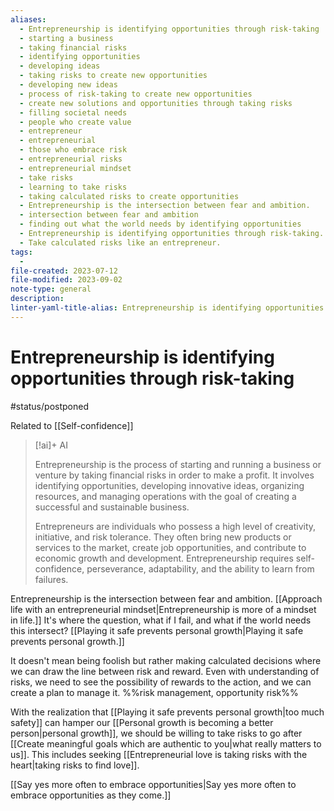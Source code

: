 ```yaml
---
aliases:
  - Entrepreneurship is identifying opportunities through risk-taking
  - starting a business
  - taking financial risks
  - identifying opportunities
  - developing ideas
  - taking risks to create new opportunities
  - developing new ideas
  - process of risk-taking to create new opportunities
  - create new solutions and opportunities through taking risks
  - filling societal needs
  - people who create value
  - entrepreneur
  - entrepreneurial
  - those who embrace risk
  - entrepreneurial risks
  - entrepreneurial mindset
  - take risks
  - learning to take risks
  - taking calculated risks to create opportunities
  - Entrepreneurship is the intersection between fear and ambition.
  - intersection between fear and ambition
  - finding out what the world needs by identifying opportunities
  - Entrepreneurship is identifying opportunities through risk-taking.
  - Take calculated risks like an entrepreneur.
tags:
  - 
file-created: 2023-07-12
file-modified: 2023-09-02
note-type: general
description: 
linter-yaml-title-alias: Entrepreneurship is identifying opportunities through risk-taking
---
```


# Entrepreneurship is identifying opportunities through risk-taking

#status/postponed

Related to [[Self-confidence]]

> [!ai]+ AI
>
> Entrepreneurship is the process of starting and running a business or venture by taking financial risks in order to make a profit. It involves identifying opportunities, developing innovative ideas, organizing resources, and managing operations with the goal of creating a successful and sustainable business.
>
> Entrepreneurs are individuals who possess a high level of creativity, initiative, and risk tolerance. They often bring new products or services to the market, create job opportunities, and contribute to economic growth and development. Entrepreneurship requires self-confidence, perseverance, adaptability, and the ability to learn from failures.

Entrepreneurship is the intersection between fear and ambition. [[Approach life with an entrepreneurial mindset|Entrepreneurship is more of a mindset in life.]] It's where the question, what if I fail, and what if the world needs this intersect? [[Playing it safe prevents personal growth|Playing it safe prevents personal growth.]]

It doesn't mean being foolish but rather making calculated decisions where we can draw the line between risk and reward. Even with understanding of risks, we need to see the possibility of rewards to the action, and we can create a plan to manage it. %%risk management, opportunity risk%%

With the realization that [[Playing it safe prevents personal growth|too much safety]] can hamper our [[Personal growth is becoming a better person|personal growth]], we should be willing to take risks to go after [[Create meaningful goals which are authentic to you|what really matters to us]]. This includes seeking [[Entrepreneurial love is taking risks with the heart|taking risks to find love]].

[[Say yes more often to embrace opportunities|Say yes more often to embrace opportunities as they come.]]
